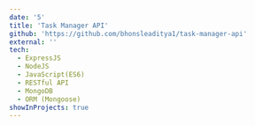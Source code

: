 ```yaml
---
date: '5'
title: 'Task Manager API'
github: 'https://github.com/bhonsleaditya1/task-manager-api'
external: ''
tech:
  - ExpressJS
  - NodeJS
  - JavaScript(ES6)
  - RESTful API
  - MongoDB
  - ORM (Mongoose)
showInProjects: true
---
```

